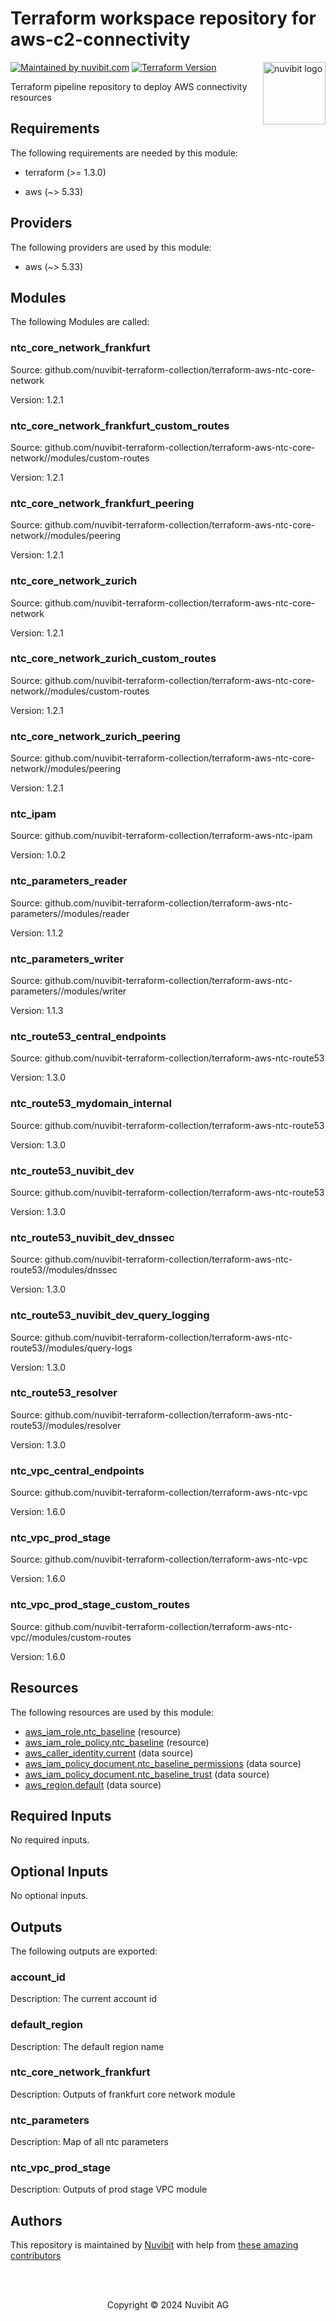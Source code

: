 # Terraform workspace repository for aws-c2-connectivity

<!-- LOGO -->
<a href="https://nuvibit.com">
    <img src="https://nuvibit.com/images/logo/logo-nuvibit-square.png" alt="nuvibit logo" title="nuvibit" align="right" width="100" />
</a>

<!-- SHIELDS -->
[![Maintained by nuvibit.com][nuvibit-shield]][nuvibit-url]
[![Terraform Version][terraform-version-shield]][terraform-version-url]

<!-- DESCRIPTION -->
Terraform pipeline repository to deploy AWS connectivity resources

<!-- BEGIN_TF_DOCS -->
## Requirements

The following requirements are needed by this module:

- terraform (>= 1.3.0)

- aws (~> 5.33)

## Providers

The following providers are used by this module:

- aws (~> 5.33)

## Modules

The following Modules are called:

### ntc\_core\_network\_frankfurt

Source: github.com/nuvibit-terraform-collection/terraform-aws-ntc-core-network

Version: 1.2.1

### ntc\_core\_network\_frankfurt\_custom\_routes

Source: github.com/nuvibit-terraform-collection/terraform-aws-ntc-core-network//modules/custom-routes

Version: 1.2.1

### ntc\_core\_network\_frankfurt\_peering

Source: github.com/nuvibit-terraform-collection/terraform-aws-ntc-core-network//modules/peering

Version: 1.2.1

### ntc\_core\_network\_zurich

Source: github.com/nuvibit-terraform-collection/terraform-aws-ntc-core-network

Version: 1.2.1

### ntc\_core\_network\_zurich\_custom\_routes

Source: github.com/nuvibit-terraform-collection/terraform-aws-ntc-core-network//modules/custom-routes

Version: 1.2.1

### ntc\_core\_network\_zurich\_peering

Source: github.com/nuvibit-terraform-collection/terraform-aws-ntc-core-network//modules/peering

Version: 1.2.1

### ntc\_ipam

Source: github.com/nuvibit-terraform-collection/terraform-aws-ntc-ipam

Version: 1.0.2

### ntc\_parameters\_reader

Source: github.com/nuvibit-terraform-collection/terraform-aws-ntc-parameters//modules/reader

Version: 1.1.2

### ntc\_parameters\_writer

Source: github.com/nuvibit-terraform-collection/terraform-aws-ntc-parameters//modules/writer

Version: 1.1.3

### ntc\_route53\_central\_endpoints

Source: github.com/nuvibit-terraform-collection/terraform-aws-ntc-route53

Version: 1.3.0

### ntc\_route53\_mydomain\_internal

Source: github.com/nuvibit-terraform-collection/terraform-aws-ntc-route53

Version: 1.3.0

### ntc\_route53\_nuvibit\_dev

Source: github.com/nuvibit-terraform-collection/terraform-aws-ntc-route53

Version: 1.3.0

### ntc\_route53\_nuvibit\_dev\_dnssec

Source: github.com/nuvibit-terraform-collection/terraform-aws-ntc-route53//modules/dnssec

Version: 1.3.0

### ntc\_route53\_nuvibit\_dev\_query\_logging

Source: github.com/nuvibit-terraform-collection/terraform-aws-ntc-route53//modules/query-logs

Version: 1.3.0

### ntc\_route53\_resolver

Source: github.com/nuvibit-terraform-collection/terraform-aws-ntc-route53//modules/resolver

Version: 1.3.0

### ntc\_vpc\_central\_endpoints

Source: github.com/nuvibit-terraform-collection/terraform-aws-ntc-vpc

Version: 1.6.0

### ntc\_vpc\_prod\_stage

Source: github.com/nuvibit-terraform-collection/terraform-aws-ntc-vpc

Version: 1.6.0

### ntc\_vpc\_prod\_stage\_custom\_routes

Source: github.com/nuvibit-terraform-collection/terraform-aws-ntc-vpc//modules/custom-routes

Version: 1.6.0

## Resources

The following resources are used by this module:

- [aws_iam_role.ntc_baseline](https://registry.terraform.io/providers/hashicorp/aws/latest/docs/resources/iam_role) (resource)
- [aws_iam_role_policy.ntc_baseline](https://registry.terraform.io/providers/hashicorp/aws/latest/docs/resources/iam_role_policy) (resource)
- [aws_caller_identity.current](https://registry.terraform.io/providers/hashicorp/aws/latest/docs/data-sources/caller_identity) (data source)
- [aws_iam_policy_document.ntc_baseline_permissions](https://registry.terraform.io/providers/hashicorp/aws/latest/docs/data-sources/iam_policy_document) (data source)
- [aws_iam_policy_document.ntc_baseline_trust](https://registry.terraform.io/providers/hashicorp/aws/latest/docs/data-sources/iam_policy_document) (data source)
- [aws_region.default](https://registry.terraform.io/providers/hashicorp/aws/latest/docs/data-sources/region) (data source)

## Required Inputs

No required inputs.

## Optional Inputs

No optional inputs.

## Outputs

The following outputs are exported:

### account\_id

Description: The current account id

### default\_region

Description: The default region name

### ntc\_core\_network\_frankfurt

Description: Outputs of frankfurt core network module

### ntc\_parameters

Description: Map of all ntc parameters

### ntc\_vpc\_prod\_stage

Description: Outputs of prod stage VPC module
<!-- END_TF_DOCS -->

<!-- AUTHORS -->
## Authors
This repository is maintained by [Nuvibit][nuvibit-url] with help from [these amazing contributors][contributors-url]

<!-- COPYRIGHT -->
<br />
<br />
<p align="center">Copyright &copy; 2024 Nuvibit AG</p>

<!-- MARKDOWN LINKS & IMAGES -->
[nuvibit-shield]: https://img.shields.io/badge/maintained%20by-nuvibit.com-%235849a6.svg?style=flat&color=1c83ba
[nuvibit-url]: https://nuvibit.com
[terraform-version-shield]: https://img.shields.io/badge/terraform-%3E%3D1.2-blue.svg?style=flat&color=blueviolet
[terraform-version-url]: https://developer.hashicorp.com/terraform/language/v1.2.x/upgrade-guides
[contributors-url]: https://github.com/nuvibit-terraform-collection/aws-c2-connectivity/graphs/contributors